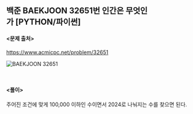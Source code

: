 ## 백준 BAEKJOON 32651번 인간은 무엇인가 [PYTHON/파이썬]

#### <문제 출처><br>
https://www.acmicpc.net/problem/32651

![BAEKJOON 32651](https://img1.daumcdn.net/thumb/R1280x0/?scode=mtistory2&fname=https%3A%2F%2Fblog.kakaocdn.net%2Fdn%2FcPbKGk%2FbtsKPB06zxS%2FrB73VYZEPCgPZOR1DIp7D1%2Fimg.png)

<br>

#### <풀이><br>

주어진 조건에 맞게 100,000 이하인 수이면서 2024로 나눠지는 수를 찾으면 된다.  
